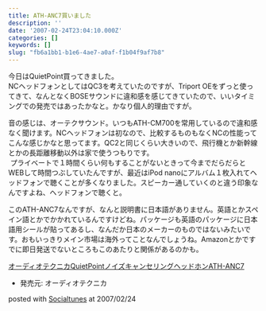```yaml
---
title: ATH-ANC7買いました
description: ''
date: '2007-02-24T23:04:10.000Z'
categories: []
keywords: []
slug: "fb6a1bb1-b1e6-4ae7-a0af-f1b04f9af7b8"
---
```

今日はQuietPoint買ってきました。  
NCヘッドフォンとしてはQC3を考えていたのですが、Triport OEをずっと使ってきて、なんとなくBOSEサウンドに違和感を感じてきていたので、いいタイミングでの発売ではあったかなと。かなり個人的理由ですが。

音の感じは、オーテクサウンド。いつもATH-CM700を常用しているので違和感なく聞けます。NCヘッドフォンは初なので、比較するものもなくNCの性能ってこんな感じかなと思ってます。QC2と同じくらい大きいので、飛行機とか新幹線とかの長距離移動以外は家で使うつもりです。  
 プライベートで１時間くらい何もすることがないときって今までだらだらとWEBして時間つぶしていたんですが、最近はiPod nanoにアルバム１枚入れてヘッドフォンで聴くことが多くなりました。スピーカー通していくのと違う印象なんですよね、ヘッドフォンで聴くと。

このATH-ANC7なんですが、なんと説明書に日本語がありません。英語とかスペイン語とかでかかれているんですけどね。パッケージも英語のパッケージに日本語用シールが貼ってあるし、なんだか日本のメーカーのものではないみたいです。おもいっきりメイン市場は海外ってことなんでしょうね。Amazonとかですでに即日発送でないところもこのあたりと関係があるのかも。

[オーディオテクニカQuietPointノイズキャンセリングヘッドホンATH-ANC7](http://www.amazon.co.jp/exec/obidos/ASIN/B000MWW6NA/mrchildrenonl-22/ref=nosim "オーディオテクニカQuietPointノイズキャンセリングヘッドホンATH-ANC7")

*   発売元: オーディオテクニカ

posted with [Socialtunes](http://socialtunes.net) at 2007/02/24